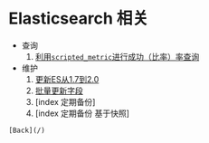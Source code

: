 Elasticsearch 相关
===
* 查询
	1. [利用`scripted_metric`进行成功（比率）率查询](/job-experience/elasticsearch/search/success_rate.md)
* 维护
    1. [更新ES从1.7到2.0](/job-experience/elasticsearch/maintenance/update1.7-2.0.md)
	1. [批量更新字段](/job-experience/elasticsearch/maintenance/update_mfield.md)
	2. [index 定期备份]
	3. [index 定期备份 基于快照]

`[Back](/)`

